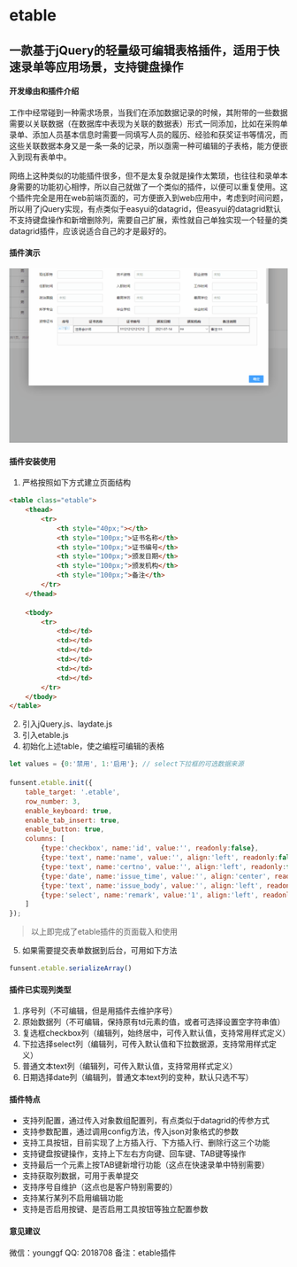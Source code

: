 # etable

## 一款基于jQuery的轻量级可编辑表格插件，适用于快速录单等应用场景，支持键盘操作

#### 开发缘由和插件介绍

工作中经常碰到一种需求场景，当我们在添加数据记录的时候，其附带的一些数据需要以关联数据（在数据库中表现为关联的数据表）形式一同添加，比如在采购单录单、添加人员基本信息时需要一同填写人员的履历、经验和获奖证书等情况，而这些关联数据本身又是一条一条的记录，所以亟需一种可编辑的子表格，能方便嵌入到现有表单中。

网络上这种类似的功能插件很多，但不是太复杂就是操作太繁琐，也往往和录单本身需要的功能初心相悖，所以自己就做了一个类似的插件，以便可以重复使用。这个插件完全是用在web前端页面的，可方便嵌入到web应用中，考虑到时间问题，所以用了jQuery实现，有点类似于easyui的datagrid，但easyui的datagrid默认不支持键盘操作和新增删除列，需要自己扩展，索性就自己单独实现一个轻量的类datagrid插件，应该说适合自己的才是最好的。

#### 插件演示

![插件演示](tests/imagesetable%E6%BC%94%E7%A4%BA.gif)


#### 插件安装使用

1.  严格按照如下方式建立页面结构

```html
<table class="etable">
    <thead>
        <tr>
            <th style="40px;"></th>
            <th style="100px;">证书名称</th>
            <th style="100px;">证书编号</th>
            <th style="100px;">颁发日期</th>
            <th style="100px;">颁发机构</th>
            <th style="100px;">备注</th>
        </tr>
    </thead>

    <tbody>
        <tr>
            <td></td>
            <td></td>
            <td></td>
            <td></td>
            <td></td>
            <td></td>
        </tr>
    </tbody>
</table>
```

2.  引入jQuery.js、laydate.js
3.  引入etable.js
4.  初始化上述table，使之编程可编辑的表格

```javascript
let values = {0:'禁用', 1:'启用'}; // select下拉框的可选数据来源

funsent.etable.init({
    table_target: '.etable',
    row_number: 3,
    enable_keyboard: true,
    enable_tab_insert: true,
    enable_button: true,
    columns: [
        {type:'checkbox', name:'id', value:'', readonly:false},
        {type:'text', name:'name', value:'', align:'left', readonly:false},
        {type:'text', name:'certno', value:'', align:'left', readonly:false},
        {type:'date', name:'issue_time', value:'', align:'center', readonly:true},
        {type:'text', name:'issue_body', value:'', align:'left', readonly:false},
        {type:'select', name:'remark', value:'1', align:'left', readonly:false, values:values, style:{padding:'4px 4px 5px'}},
    ]
});
```
> 以上即完成了etable插件的页面载入和使用

5.  如果需要提交表单数据到后台，可用如下方法

```javascript
funsent.etable.serializeArray()
```

#### 插件已实现列类型

1. 序号列（不可编辑，但是用插件去维护序号）
2. 原始数据列（不可编辑，保持原有td元素的值，或者可选择设置空字符串值）
3. 复选框checkbox列（编辑列，始终居中，可传入默认值，支持常用样式定义）
4. 下拉选择select列（编辑列，可传入默认值和下拉数据源，支持常用样式定义）
5. 普通文本text列（编辑列，可传入默认值，支持常用样式定义）
6. 日期选择date列（编辑列，普通文本text列的变种，默认只选不写）

#### 插件特点

- 支持列配置，通过传入对象数组配置列，有点类似于datagrid的传参方式
- 支持参数配置，通过调用config方法，传入json对象格式的参数
- 支持工具按钮，目前实现了上方插入行、下方插入行、删除行这三个功能
- 支持键盘按键操作，支持上下左右方向键、回车键、TAB键等操作
- 支持最后一个元素上按TAB键新增行功能（这点在快速录单中特别需要）
- 支持获取列数据，可用于表单提交
- 支持序号自维护（这点也是客户特别需要的）
- 支持某行某列不启用编辑功能
- 支持是否启用按键、是否启用工具按钮等独立配置参数


#### 意见建议

微信：younggf
QQ: 2018708
备注：etable插件
